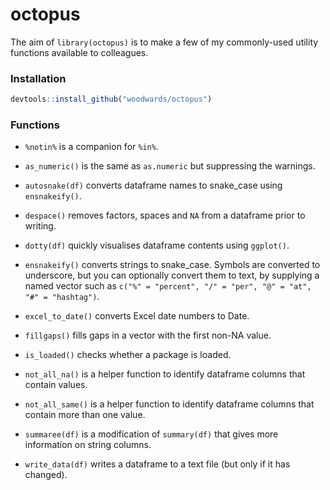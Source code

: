 # octopus

The aim of `library(octopus)` is to make a few of my commonly-used utility functions available to colleagues.

### Installation

```r
devtools::install_github("woodwards/octopus")
```

### Functions

* `%notin%` is a companion for `%in%`.

* `as_numeric()` is the same as `as.numeric` but suppressing the warnings.

* `autosnake(df)` converts dataframe names to snake_case using `ensnakeify()`.

* `despace()` removes factors, spaces and `NA` from a dataframe prior to writing.

* `dotty(df)` quickly visualises dataframe contents using `ggplot()`. 

* `ensnakeify()` converts strings to snake_case. Symbols are converted to underscore, but you can optionally convert them to text, by supplying a named vector such as `c("%" = "percent", "/" = "per", "@" = "at", "#" = "hashtag")`.

* `excel_to_date()` converts Excel date numbers to Date.

* `fillgaps()` fills gaps in a vector with the first non-NA value.

* `is_loaded()` checks whether a package is loaded.

* `not_all_na()` is a helper function to identify dataframe columns that contain values.

* `not_all_same()` is a helper function to identify dataframe columns that contain more than one value.

* `summaree(df)` is a modification of `summary(df)` that gives more information on string columns.

* `write_data(df)` writes a dataframe to a text file (but only if it has changed).



